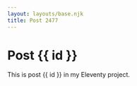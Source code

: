 ```yaml
---
layout: layouts/base.njk
title: Post 2477
---
```


# Post {{ id }}

This is post {{ id }} in my Eleventy project.
